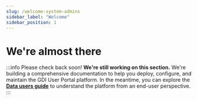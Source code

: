 ```yaml
---
slug: /welcome-system-admins
sidebar_label: "Welcome"
sidebar_position: 1
---
```


# We're almost there

:::info Please check back soon!
**We're still working on this section.** We're building a comprehensive documentation to help you deploy, configure, and maintain the GDI User Portal platform. 
In the meantime, you can explore the [**Data users guide**](/welcome-data-users) to understand the platform from an end-user perspective.
:::
